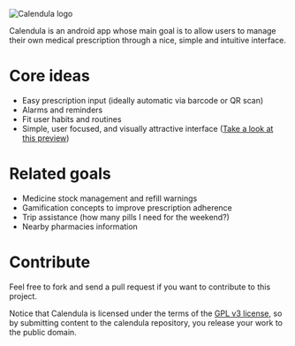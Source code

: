 ![Calendula logo](https://dl.dropboxusercontent.com/u/4213618/calendula/calendula-logo.png)

Calendula is an android app whose main goal is to allow users to manage their own medical prescription through a nice, simple and intuitive interface.

Core ideas
===========
- Easy prescription input (ideally automatic via barcode or QR scan)
- Alarms and reminders
- Fit user habits and routines
- Simple, user focused, and visually attractive interface ([Take a look at this preview](https://dl.dropboxusercontent.com/u/4213618/calendula/calendula-ui.pdf))

Related goals
=============
- Medicine stock management and refill warnings
- Gamification concepts to improve prescription adherence
- Trip assistance (how many pills I need for the weekend?)
- Nearby pharmacies information

Contribute
==========
Feel free to fork and send a pull request if you want to contribute to this project. 

Notice that Calendula is licensed under the terms of the [GPL v3 license](LICENSE.md), so by submitting content to the calendula repository, you release your work to the public domain.




